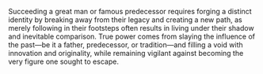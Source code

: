 Succeeding a great man or famous predecessor requires forging a distinct identity by breaking away from their legacy and creating a new path, as merely following in their footsteps often results in living under their shadow and inevitable comparison. True power comes from slaying the influence of the past—be it a father, predecessor, or tradition—and filling a void with innovation and originality, while remaining vigilant against becoming the very figure one sought to escape.

